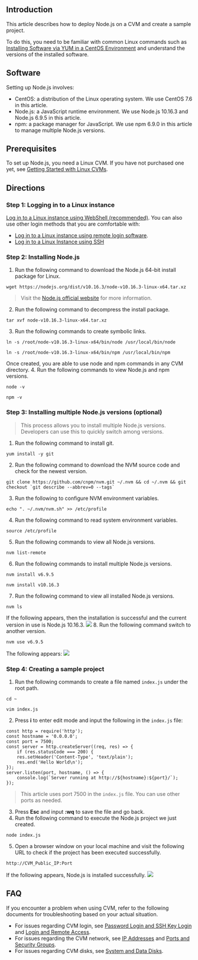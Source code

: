 ## Introduction
This article describes how to deploy Node.js on a CVM and create a sample project.

To do this, you need to be familiar with common Linux commands such as [Installing Software via YUM in a CentOS Environment](https://intl.cloud.tencent.com/document/product/213/2046) and understand the versions of the installed software.

## Software
Setting up Node.js involves:
- CentOS: a distribution of the Linux operating system. We use CentOS 7.6 in this article.
- Node.js: a JavaScript runtime environment. We use Node.js 10.16.3 and Node.js 6.9.5 in this article.
- npm: a package manager for JavaScript. We use npm 6.9.0 in this article to manage multiple Node.js versions.

## Prerequisites
To set up Node.js, you need a Linux CVM. If you have not purchased one yet, see [Getting Started with Linux CVMs](http://intl.cloud.tencent.com/document/product/213/2936).

## Directions
### Step 1: Logging in to a Linux instance
[Log in to a Linux instance using WebShell (recommended)](https://intl.cloud.tencent.com/document/product/213/5436). You can also use other login methods that you are comfortable with:
- [Log in to a Linux instance using remote login software](https://intl.cloud.tencent.com/document/product/213/32502).
- [Log in to a Linux Instance using SSH](https://intl.cloud.tencent.com/document/product/213/32501)


### Step 2: Installing Node.js
1. Run the following command to download the Node.js 64-bit install package for Linux.
```
wget https://nodejs.org/dist/v10.16.3/node-v10.16.3-linux-x64.tar.xz
```
>Visit the [Node.js official website](https://nodejs.org/download/) for more information.
>
2. Run the following command to decompress the install package.
```
tar xvf node-v10.16.3-linux-x64.tar.xz
```
3. Run the following commands to create symbolic links.
```
ln -s /root/node-v10.16.3-linux-x64/bin/node /usr/local/bin/node
```
```
ln -s /root/node-v10.16.3-linux-x64/bin/npm /usr/local/bin/npm
```
Once created, you are able to use node and npm commands in any CVM directory.
4. Run the following commands to view Node.js and npm versions.
```
node -v
```
```
npm -v
```

### Step 3: Installing multiple Node.js versions (optional)
>This process allows you to install multiple Node.js versions. Developers can use this to quickly switch among versions.
>
1. Run the following command to install git.
```
yum install -y git
```
2. Run the following command to download the NVM source code and check for the newest version.
```
git clone https://github.com/cnpm/nvm.git ~/.nvm && cd ~/.nvm && git checkout `git describe --abbrev=0 --tags`
```
3. Run the following to configure NVM environment variables.
```
echo ". ~/.nvm/nvm.sh" >> /etc/profile
```
4. Run the following command to read system environment variables.
```
source /etc/profile
```
5. Run the following commands to view all Node.js versions.
```
nvm list-remote
```
6. Run the following commands to install multiple Node.js versions.
```
nvm install v6.9.5
```
```
nvm install v10.16.3
```
7. Run the following command to view all installed Node.js versions.
```
nvm ls
```
If the following appears, then the installation is successful and the current version in use is Node.js 10.16.3.
![](https://main.qcloudimg.com/raw/a315fe51314357fb44ec725f20c101ed.png)
8. Run the following command switch to another version.
```
nvm use v6.9.5
```
The following appears:
![](https://main.qcloudimg.com/raw/817fd96fef77f818e65ce41a3723e5bc.png)

### Step 4: Creating a sample project
1. Run the following commands to create a file named `index.js` under the root path.
```
cd ~
```
```
vim index.js
```
2. Press **i** to enter edit mode and input the following in the `index.js` file:
```
const http = require('http');
const hostname = '0.0.0.0';
const port = 7500;
const server = http.createServer((req, res) => { 
    if (res.statusCode === 200) {
    res.setHeader('Content-Type', 'text/plain');
    res.end('Hello World\n');
}); 
server.listen(port, hostname, () => { 
    console.log(`Server running at http://${hostname}:${port}/`);
});
```
>This article uses port 7500 in the `index.js` file. You can use other ports as needed.
>
3. Press **Esc** and input **:wq** to save the file and go back.
4. Run the following command to execute the Node.js project we just created.
```
node index.js
```
5. Open a browser window on your local machine and visit the following URL to check if the project has been executed successfully.
```
http://CVM_Public_IP:Port
```
If the following appears, Node.js is installed successfully.
![](https://main.qcloudimg.com/raw/5b72798dc9e988eee8d8186055aa45e9.png)


## FAQ
If you encounter a problem when using CVM, refer to the following documents for troubleshooting based on your actual situation.
- For issues regarding CVM login, see [Password Login and SSH Key Login](https://intl.cloud.tencent.com/document/product/213/18120) and [Login and Remote Access](https://intl.cloud.tencent.com/document/product/213/17278).
- For issues regarding the CVM network, see [IP Addresses](https://intl.cloud.tencent.com/document/product/213/17285) and [Ports and Security Groups](https://intl.cloud.tencent.com/document/product/213/2502).
- For issues regarding CVM disks, see [System and Data Disks](https://intl.cloud.tencent.com/document/product/213/17351).

